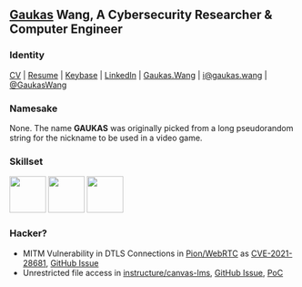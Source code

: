 ## [Gaukas](https://github.com/Gaukas) Wang, A Cybersecurity Researcher & Computer Engineer

<!--[![Gaukas's GitHub stats](https://github-readme-stats.vercel.app/api?username=gaukas)](https://github.com/anuraghazra/github-readme-stats)-->

### Identity 
[CV](https://gauk.as/cv) | 
[Resume](https://gauk.as/resume) | 
[Keybase](https://keybase.io/gaukas) | 
[LinkedIn](https://www.linkedin.com/in/gaukaswang/) | 
[Gaukas.Wang](https://gaukas.wang) |
[i@gaukas.wang](mailto:i@gaukas.wang) |
[@GaukasWang](https://t.me/GaukasWang) 

### Namesake
None. The name **GAUKAS** was originally picked from a long pseudorandom string for the nickname to be used in a video game. 

### Skillset
[<img src="https://user-images.githubusercontent.com/9084527/163246945-65aee332-ac53-4be3-a710-d32908134030.png" width="64"/>](https://go.dev/)
[<img src="https://user-images.githubusercontent.com/9084527/163247380-449af09e-99b3-44b6-9eb9-cde171d5371f.png" width="64"/>](https://www.rust-lang.org/)
[<img src="https://user-images.githubusercontent.com/9084527/163247776-7853b3f0-5e8b-4d62-b880-ac86503dc6d2.png" width="64"/>](https://www.python.org/)

### Hacker?
- MITM Vulnerability in DTLS Connections in [Pion/WebRTC](https://github.com/pion/webrtc) as [CVE-2021-28681](https://cve.mitre.org/cgi-bin/cvename.cgi?name=CVE-2021-28681), [GitHub Issue](https://github.com/pion/webrtc/issues/1708)
- Unrestricted file access in [instructure/canvas-lms](https://github.com/instructure/canvas-lms), [GitHub Issue](https://github.com/instructure/canvas-lms/issues/1905), [PoC](https://github.com/Gaukas/instructure-canvas-file-oracle)
